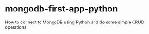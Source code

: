 # mongodb-first-app-python
How to connect to MongoDB using Python and do some simple CRUD operations

